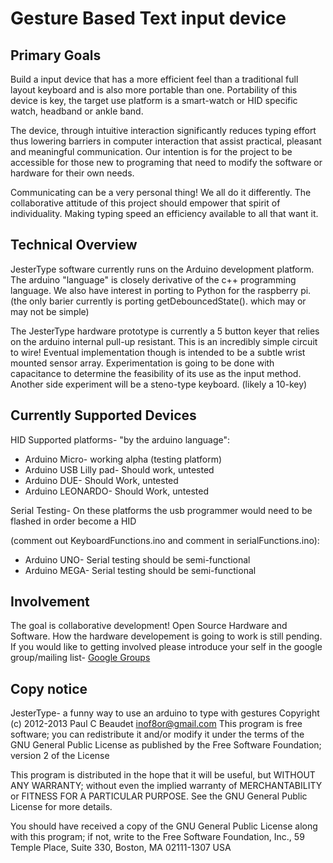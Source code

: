Gesture Based Text input device
===============================

Primary Goals
----------------------
Build a input device that has a more efficient feel than a traditional full layout keyboard and is also more portable than one. Portability of this device is key, the target use platform is a smart-watch or HID specific watch, headband or ankle band.

The device, through intuitive interaction significantly reduces typing effort thus lowering barriers in computer interaction that assist practical, pleasant and meaningful communication. Our intention is for the project to be accessible for those new to programing that need to modify the software or hardware for their own needs. 

Communicating can be a very personal thing! We all do it differently. The collaborative attitude of this project should empower that spirit of individuality. Making typing speed an efficiency available to all that want it.

Technical Overview
------------------------
JesterType software currently runs on the Arduino development platform. The arduino "language" is closely derivative of the c++ programming language. We also have interest in porting to Python for the raspberry pi. (the only barier currently is porting getDebouncedState(). which may or may not be simple)

The JesterType hardware prototype is currently a 5 button keyer that relies on the arduino internal pull-up resistant. This is an incredibly simple circuit to wire! Eventual implementation though is intended to be a subtle wrist mounted sensor array. Experimentation is going to be done with capacitance to determine the feasibility of its use as the input method. Another side experiment will be a steno-type keyboard. (likely a 10-key)

Currently Supported Devices
--------------------------
HID Supported platforms- "by the arduino language":
* Arduino Micro- working alpha (testing platform)
* Arduino USB Lilly pad- Should work, untested
* Arduino DUE- Should Work, untested
* Arduino LEONARDO- Should Work, untested

Serial Testing- On these platforms the usb programmer would need to be flashed in order become a HID

(comment out KeyboardFunctions.ino and comment in serialFunctions.ino):
* Arduino UNO- Serial testing should be semi-functional
* Arduino MEGA- Serial testing should be semi-functional

Involvement
------------
The goal is collaborative development! Open Source Hardware and Software. How the hardware developement is going to work is still pending. If you would like to getting involved please introduce your self in the google group/mailing list- 
[Google Groups](https://groups.google.com/forum/?fromgroups#!forum/jestertype)


Copy notice
----------------
 JesterType- a funny way to use an arduino to type with gestures
 Copyright (c) 2012-2013 Paul C Beaudet <inof8or@gmail.com>
 This program is free software; 
 you can redistribute it and/or modify it under the terms of the GNU General Public License
 as published by the Free Software Foundation; version 2 of the License

This program is distributed in the hope that it will be useful, but WITHOUT ANY WARRANTY;
without even the implied warranty of MERCHANTABILITY or FITNESS FOR A PARTICULAR PURPOSE.
See the GNU General Public License for more details.

You should have received a copy of the GNU General Public License along with this program;
if not, write to the Free Software Foundation, Inc.,
59 Temple Place, Suite 330, Boston, MA 02111-1307 USA

